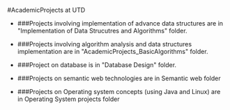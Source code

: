 #AcademicProjects at UTD

- ###Projects involving implementation of advance data structures are in "Implementation of Data Strucutres and Algorithms" folder.

- ###Projects involving algorithm analysis and data structures implementation are in "AcademicProjects_BasicAlgorithms" folder.

- ###Project on database is in "Database Design" folder.

- ###Projects on semantic web technologies are in Semantic web folder

- ###Projects on Operating system concepts (using Java and Linux) are in Operating System projects folder